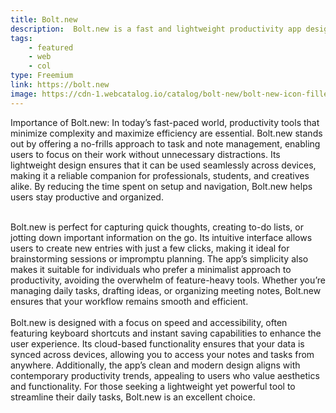 ```yaml
---
title: Bolt.new
description:  Bolt.new is a fast and lightweight productivity app designed to help users quickly capture ideas, tasks, and notes in a streamlined interface. It emphasizes speed and simplicity, allowing users to create and organize content with minimal friction. Ideal for individuals seeking a distraction-free tool for brainstorming, task management, or quick note-taking, Bolt.new prioritizes efficiency and ease of use.
tags: 
    - featured
    - web
    - col
type: Freemium
link: https://bolt.new
image: https://cdn-1.webcatalog.io/catalog/bolt-new/bolt-new-icon-filled-256.png?v=1730692903154
---
```

Importance of Bolt.new:
In today’s fast-paced world, productivity tools that minimize complexity and maximize efficiency are essential. Bolt.new stands out by offering a no-frills approach to task and note management, enabling users to focus on their work without unnecessary distractions. Its lightweight design ensures that it can be used seamlessly across devices, making it a reliable companion for professionals, students, and creatives alike. By reducing the time spent on setup and navigation, Bolt.new helps users stay productive and organized.

<br>
Bolt.new is perfect for capturing quick thoughts, creating to-do lists, or jotting down important information on the go. Its intuitive interface allows users to create new entries with just a few clicks, making it ideal for brainstorming sessions or impromptu planning. The app’s simplicity also makes it suitable for individuals who prefer a minimalist approach to productivity, avoiding the overwhelm of feature-heavy tools. Whether you’re managing daily tasks, drafting ideas, or organizing meeting notes, Bolt.new ensures that your workflow remains smooth and efficient.

<br>
<br>
Bolt.new is designed with a focus on speed and accessibility, often featuring keyboard shortcuts and instant saving capabilities to enhance the user experience. Its cloud-based functionality ensures that your data is synced across devices, allowing you to access your notes and tasks from anywhere. Additionally, the app’s clean and modern design aligns with contemporary productivity trends, appealing to users who value aesthetics and functionality. For those seeking a lightweight yet powerful tool to streamline their daily tasks, Bolt.new is an excellent choice.